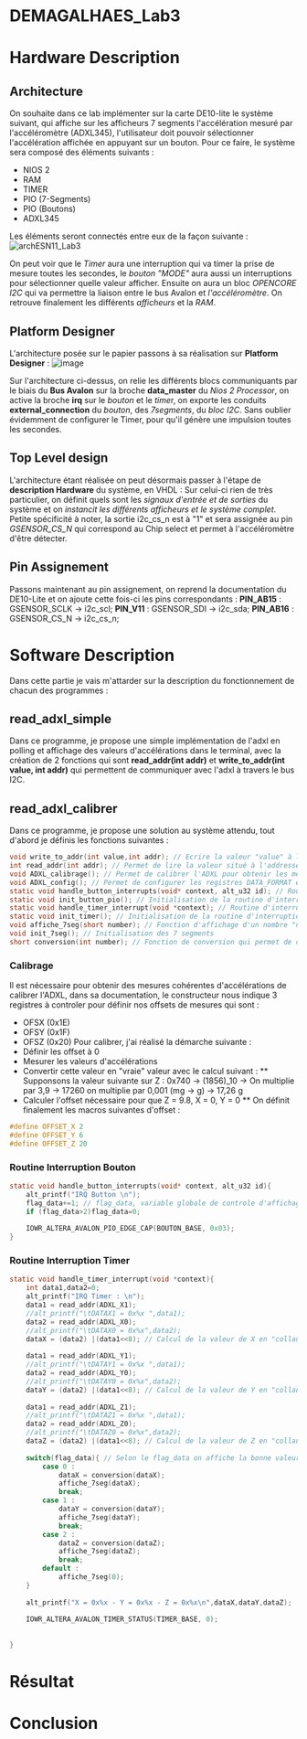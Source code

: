 # DEMAGALHAES_Lab3

# Hardware Description
## Architecture
On souhaite dans ce lab implémenter sur la carte DE10-lite le système suivant, qui affiche sur les afficheurs 7 segments l'accélération mesuré par l'accéléromètre (ADXL345), l'utilisateur doit pouvoir sélectionner l'accélération affichée en appuyant sur un bouton.
Pour ce faire, le système sera composé des éléments suivants :
* NIOS 2
* RAM
* TIMER
* PIO (7-Segments)
* PIO (Boutons)
* ADXL345

Les éléments seront connectés entre eux de la façon suivante :
![archESN11_Lab3](https://user-images.githubusercontent.com/77203492/213121516-edf589ff-17f9-4000-8246-1784d0a06a0d.png)

On peut voir que le *Timer* aura une interruption qui va timer la prise de mesure toutes les secondes, le *bouton "MODE"* aura aussi un interruptions pour sélectionner quelle valeur afficher. Ensuite on aura un bloc *OPENCORE I2C* qui va permettre la liaison entre le bus Avalon et *l'accéléromètre*. On retrouve finalement les différents *afficheurs* et la *RAM*.

## Platform Designer
L'architecture posée sur le papier passons à sa réalisation sur **Platform Designer** :
![image](https://user-images.githubusercontent.com/77203492/213122491-83e74e88-99f4-4ebd-8c2d-17014af44abf.png)

Sur l'architecture ci-dessus, on relie les différents blocs communiquants par le biais du **Bus Avalon** sur la broche **data_master** du *Nios 2 Processor*, on active la broche **irq** sur le *bouton* et le *time*r, on exporte les conduits **external_connection** du *bouton*, des *7segments*, du *bloc I2C*. Sans oublier évidemment de configurer le Timer, pour qu'il génère une impulsion toutes les secondes.

## Top Level design
L'architecture étant réalisée on peut désormais passer à l'étape de **description Hardware** du système, en VHDL :
Sur celui-ci rien de très particulier, on définit quels sont les *signaux d'entrée et de sorties* du système et on *instancit les différents afficheurs et le système complet*. Petite spécificité à noter, la sortie i2c_cs_n est à "1" et sera assignée au pin *GSENSOR_CS_N* qui correspond au Chip select et permet à l'accéléromètre d'être détecter.

## Pin Assignement
Passons maintenant au pin assignement, on reprend la documentation du DE10-Lite et on ajoute cette fois-ci les pins correspondants :
**PIN_AB15** : GSENSOR_SCLK -> i2c_scl;
**PIN_V11** : GSENSOR_SDI -> i2c_sda;
**PIN_AB16** : GSENSOR_CS_N -> i2c_cs_n;

# Software Description
Dans cette partie je vais m'attarder sur la description du fonctionnement de chacun des programmes :
## read_adxl_simple
Dans ce programme, je propose une simple implémentation de l'adxl en polling et affichage des valeurs d'accélérations dans le terminal, avec la création de 2 fonctions qui sont **read_addr(int addr)** et **write_to_addr(int value, int addr)** qui permettent de communiquer avec l'adxl à travers le bus I2C.

## read_adxl_calibrer
Dans ce programme, je propose une solution au système attendu, tout d'abord je définis les fonctions suivantes :
```C
void write_to_addr(int value,int addr); // Ecrire la valeur "value" à l'addresse "addr" de l'ADXL
int read_addr(int addr); // Permet de lire la valeur situé à l'addresse "addr" de l'ADXL
void ADXL_calibrage(); // Permet de calibrer l'ADXL pour obtenir les mesures les plus précises d'accélérations
void ADXL_config(); // Permet de configurer les registres DATA_FORMAT et POWER_CTL de l'ADXL 
static void handle_button_interrupts(void* context, alt_u32 id); // Routine d'interruption du bouton
static void init_button_pio(); // Initialisation de la routine d'interruption 
static void handle_timer_interrupt(void *context); // Routine d'interruption du Timer
static void init_timer(); // Initialisation de la routine d'interruption
void affiche_7seg(short number); // Fonction d'affichage d'un nombre "number" sur les 7segments
void init_7seg(); // Initialisation des 7 segments
short conversion(int number); // Fonction de conversion qui permet de calculer la "vraie" valeur d'accélération.
```
### Calibrage
Il est nécessaire pour obtenir des mesures cohérentes d'accélérations de calibrer l'ADXL, dans sa documentation, le constructeur nous indique 3 registres à controler pour définir nos offsets de mesures qui sont :
* OFSX (0x1E)
* OFSY (0x1F)
* OFSZ (0x20)
Pour calibrer, j'ai réalisé la démarche suivante :
* Définir les offset à 0
* Mesurer les valeurs d'accélérations
* Convertir cette valeur en "vraie" valeur avec le calcul suivant : 
** Supponsons la valeur suivante sur Z : 0x740 -> (1856)_10 -> On multiplie par 3,9 -> 17260 on multiplie par 0,001 (mg -> g) -> 17,26 g
* Calculer l'offset nécessaire pour que Z = 9.8, X = 0, Y = 0
** On définit finalement les macros suivantes d'offset :
```C
#define OFFSET_X 2
#define OFFSET_Y 6
#define OFFSET_Z 20
```
### Routine Interruption Bouton
```C
static void handle_button_interrupts(void* context, alt_u32 id){
	alt_printf("IRQ Button \n");
	flag_data+=1; // flag_data, variable globale de controle d'affichage
	if (flag_data>2)flag_data=0;
  
	IOWR_ALTERA_AVALON_PIO_EDGE_CAP(BOUTON_BASE, 0x03);
}
```
### Routine Interruption Timer
```C
static void handle_timer_interrupt(void *context){
	int data1,data2=0;
	alt_printf("IRQ Timer : \n");
	data1 = read_addr(ADXL_X1);
	//alt_printf("\tDATAX1 = 0x%x ",data1);
	data2 = read_addr(ADXL_X0);
	//alt_printf("\tDATAX0 = 0x%x",data2);
	dataX = (data2) |(data1<<8); // Calcul de la valeur de X en "collant" DATAX1 et DATAX0
	
	data1 = read_addr(ADXL_Y1);
	//alt_printf("\tDATAY1 = 0x%x ",data1);
	data2 = read_addr(ADXL_Y0);
	//alt_printf("\tDATAY0 = 0x%x",data2);
	dataY = (data2) |(data1<<8); // Calcul de la valeur de Y en "collant" DATAY1 et DATAY0
	
	data1 = read_addr(ADXL_Z1);
	//alt_printf("\tDATAZ1 = 0x%x ",data1);
	data2 = read_addr(ADXL_Z0);
	//alt_printf("\tDATAZ0 = 0x%x",data2);
	dataZ = (data2) |(data1<<8); // Calcul de la valeur de Z en "collant" DATAZ1 et DATAZ0
	
	switch(flag_data){ // Selon le flag_data on affiche la bonne valeur sur les afficheurs
		case 0 :
			dataX = conversion(dataX);
			affiche_7seg(dataX);
			break;
		case 1 :
			dataY = conversion(dataY);
			affiche_7seg(dataY);
			break;
		case 2 :
			dataZ = conversion(dataZ);
			affiche_7seg(dataZ);
			break;
		default :
			affiche_7seg(0);
	}
	
	alt_printf("X = 0x%x - Y = 0x%x - Z = 0x%x\n",dataX,dataY,dataZ);
	
	IOWR_ALTERA_AVALON_TIMER_STATUS(TIMER_BASE, 0);
	
	
}
```

# Résultat 

# Conclusion 
